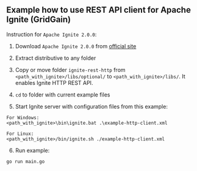 ## Example how to use REST API client for Apache Ignite (GridGain)
Instruction for `Apache Ignite 2.0.0`:
1. Download `Apache Ignite 2.0.0` from [official site](http://apache-mirror.rbc.ru/pub/apache//ignite/2.0.0/apache-ignite-fabric-2.0.0-bin.zip)

2. Extract distributive to any folder

3. Copy or move folder `ignite-rest-http` from `<path_with_ignite>/libs/optional/`  to `<path_with_ignite>/libs/`. It enables Ignite HTTP REST API.

4. `cd` to folder with current example files

5. Start Ignite server with configuration files from this example:
```shell
For Windows:
<path_with_ignite>\bin\ignite.bat .\example-http-client.xml

For Linux:
<path_with_ignite>/bin/ignite.sh ./example-http-client.xml
```
6. Run example:
```
go run main.go
```
